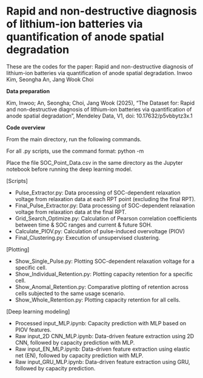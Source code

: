 # Rapid and non-destructive diagnosis of lithium-ion batteries via quantification of anode spatial degradation
These are the codes for the paper: Rapid and non-destructive diagnosis of lithium-ion batteries via quantification of anode spatial degradation. Inwoo Kim, Seongha An, Jang Wook Choi


**Data preparation**

Kim, Inwoo; An, Seongha; Choi, Jang Wook (2025), “The Dataset for: Rapid and non-destructive diagnosis of lithium-ion batteries via quantification of anode spatial degradation”, Mendeley Data, V1, doi: 10.17632/p5vbbytz3x.1


**Code overview**

From the main directory, run the following commands.

For all .py scripts, use the command format: python -m <filename>

Place the file SOC_Point_Data.csv in the same directory as the Jupyter notebook before running the deep learning model.


[Scripts]
- Pulse_Extractor.py: Data processing of SOC-dependent relaxation voltage from relaxation data at each RPT point (excluding the final RPT).
- Final_Pulse_Extractor.py: Data processing of SOC-dependent relaxation voltage from relaxation data at the final RPT.
- Grid_Search_Optimize.py: Calculation of Pearson correlation coefficients between time & SOC ranges and current & future SOH.
- Calculate_PIOV.py: Calculation of pulse-induced overvoltage (PIOV)
- Final_Clustering.py: Execution of unsupervised clustering.


[Plotting]
- Show_Single_Pulse.py: Plotting SOC-dependent relaxation voltage for a specific cell.
- Show_Individual_Retention.py: Plotting capacity retention for a specific cell.
- Show_Anomal_Retention.py: Comparative plotting of retention across cells subjected to the same usage scenario.
- Show_Whole_Retention.py: Plotting capacity retention for all cells.


[Deep learning modeling]
- Processed input_MLP.ipynb: Capacity prediction with MLP based on PIOV features.
- Raw input_2D CNN_MLP.ipynb: Data-driven feature extraction using 2D CNN, followed by capacity prediction with MLP.
- Raw input_EN_MLP.ipynb: Data-driven feature extraction using elastic net (EN), followed by capacity prediction with MLP.
- Raw input_GRU_MLP.ipynb: Data-driven feature extraction using GRU, followed by capacity prediction.
